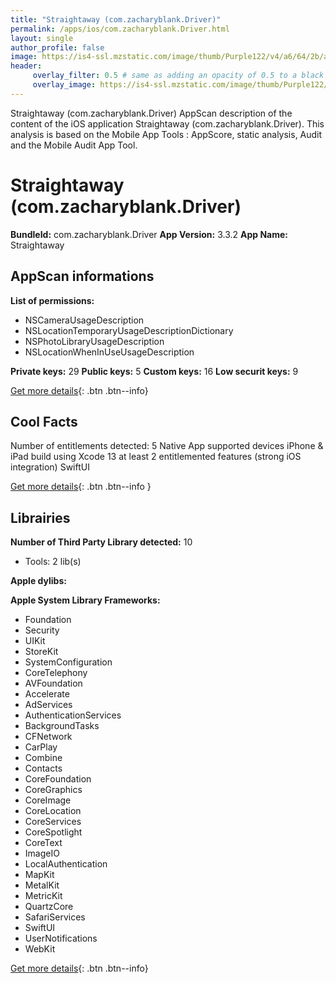 ```yaml
---
title: "Straightaway (com.zacharyblank.Driver)"
permalink: /apps/ios/com.zacharyblank.Driver.html
layout: single
author_profile: false
image: https://is4-ssl.mzstatic.com/image/thumb/Purple122/v4/a6/64/2b/a6642ba3-b0af-59e6-d879-fad4006df6b5/AppIcon-0-1x_U007emarketing-0-7-0-85-220.png/512x512bb.jpg
header: 
     overlay_filter: 0.5 # same as adding an opacity of 0.5 to a black background
     overlay_image: https://is4-ssl.mzstatic.com/image/thumb/Purple122/v4/a6/64/2b/a6642ba3-b0af-59e6-d879-fad4006df6b5/AppIcon-0-1x_U007emarketing-0-7-0-85-220.png/512x512bb.jpg
---
```

Straightaway (com.zacharyblank.Driver) AppScan description of the content of the iOS application Straightaway (com.zacharyblank.Driver). This analysis is based on the Mobile App Tools : AppScore, static analysis, Audit and the Mobile Audit App Tool.

# Straightaway (com.zacharyblank.Driver)

**BundleId:** com.zacharyblank.Driver
**App Version:** 3.3.2
**App Name:** Straightaway


## AppScan informations 

**List of permissions:** 
- NSCameraUsageDescription
- NSLocationTemporaryUsageDescriptionDictionary
- NSPhotoLibraryUsageDescription
- NSLocationWhenInUseUsageDescription
  
  
**Private keys:** 29
**Public keys:** 5
**Custom keys:** 16
**Low securit keys:** 9
  
[Get more details](/pricing.html){: .btn .btn--info}

## Cool Facts

Number of entitlements detected: 5
Native App
supported devices iPhone & iPad
build using Xcode 13
at least 2 entitlemented features (strong iOS integration)
SwiftUI
  
[Get more details](/pricing.html){: .btn .btn--info }

## Librairies 
**Number of Third Party Library detected:** 10
- Tools: 2 lib(s)


**Apple dylibs:**


**Apple System Library Frameworks:**
- Foundation
- Security
- UIKit
- StoreKit
- SystemConfiguration
- CoreTelephony
- AVFoundation
- Accelerate
- AdServices
- AuthenticationServices
- BackgroundTasks
- CFNetwork
- CarPlay
- Combine
- Contacts
- CoreFoundation
- CoreGraphics
- CoreImage
- CoreLocation
- CoreServices
- CoreSpotlight
- CoreText
- ImageIO
- LocalAuthentication
- MapKit
- MetalKit
- MetricKit
- QuartzCore
- SafariServices
- SwiftUI
- UserNotifications
- WebKit


  
[Get more details](/pricing.html){: .btn .btn--info}

